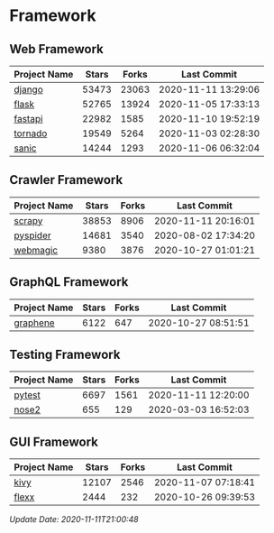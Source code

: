 # Framework

## Web Framework
| Project Name | Stars | Forks | Last Commit |
| ------------ | ----- | ----- | ----------- |
| [django](https://github.com/django/django) | 53473 | 23063 | 2020-11-11 13:29:06 |
| [flask](https://github.com/pallets/flask) | 52765 | 13924 | 2020-11-05 17:33:13 |
| [fastapi](https://github.com/tiangolo/fastapi) | 22982 | 1585 | 2020-11-10 19:52:19 |
| [tornado](https://github.com/tornadoweb/tornado) | 19549 | 5264 | 2020-11-03 02:28:30 |
| [sanic](https://github.com/huge-success/sanic) | 14244 | 1293 | 2020-11-06 06:32:04 |

## Crawler Framework
| Project Name | Stars | Forks | Last Commit |
| ------------ | ----- | ----- | ----------- |
| [scrapy](https://github.com/scrapy/scrapy) | 38853 | 8906 | 2020-11-11 20:16:01 |
| [pyspider](https://github.com/binux/pyspider) | 14681 | 3540 | 2020-08-02 17:34:20 |
| [webmagic](https://github.com/code4craft/webmagic) | 9380 | 3876 | 2020-10-27 01:01:21 |

## GraphQL Framework
| Project Name | Stars | Forks | Last Commit |
| ------------ | ----- | ----- | ----------- |
| [graphene](https://github.com/graphql-python/graphene) | 6122 | 647 | 2020-10-27 08:51:51 |

## Testing Framework
| Project Name | Stars | Forks | Last Commit |
| ------------ | ----- | ----- | ----------- |
| [pytest](https://github.com/pytest-dev/pytest) | 6697 | 1561 | 2020-11-11 12:20:00 |
| [nose2](https://github.com/nose-devs/nose2) | 655 | 129 | 2020-03-03 16:52:03 |

## GUI Framework
| Project Name | Stars | Forks | Last Commit |
| ------------ | ----- | ----- | ----------- |
| [kivy](https://github.com/kivy/kivy) | 12107 | 2546 | 2020-11-07 07:18:41 |
| [flexx](https://github.com/flexxui/flexx) | 2444 | 232 | 2020-10-26 09:39:53 |

*Update Date: 2020-11-11T21:00:48*